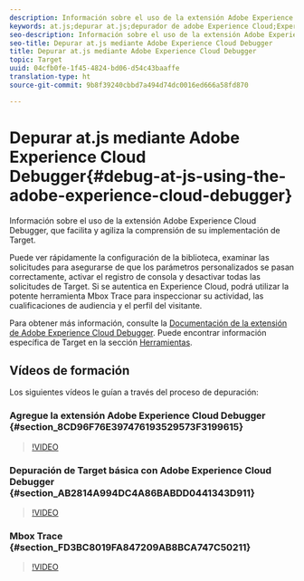 ```yaml
---
description: Información sobre el uso de la extensión Adobe Experience Cloud Debugger, que facilita y agiliza la comprensión de su implementación de Target.
keywords: at.js;depurar at.js;depurador de adobe Experience Cloud;Experience Cloud Debugger;mbox Trace;mbox highlight;depurar;depuración
seo-description: Información sobre el uso de la extensión Adobe Experience Cloud Debugger, que facilita y agiliza la comprensión de su implementación de Target.
seo-title: Depurar at.js mediante Adobe Experience Cloud Debugger
title: Depurar at.js mediante Adobe Experience Cloud Debugger
topic: Target
uuid: 04cfb0fe-1f45-4824-bd06-d54c43baaffe
translation-type: ht
source-git-commit: 9b8f39240cbbd7a494d74dc0016ed666a58fd870

---
```



# Depurar at.js mediante Adobe Experience Cloud Debugger{#debug-at-js-using-the-adobe-experience-cloud-debugger}

Información sobre el uso de la extensión Adobe Experience Cloud Debugger, que facilita y agiliza la comprensión de su implementación de Target.

Puede ver rápidamente la configuración de la biblioteca, examinar las solicitudes para asegurarse de que los parámetros personalizados se pasan correctamente, activar el registro de consola y desactivar todas las solicitudes de Target. Si se autentica en Experience Cloud, podrá utilizar la potente herramienta Mbox Trace para inspeccionar su actividad, las cualificaciones de audiencia y el perfil del visitante.

Para obtener más información, consulte la [Documentación de la extensión de Adobe Experience Cloud Debugger](https://marketing.adobe.com/resources/help/en_US/experience-cloud-debugger/). Puede encontrar información específica de Target en la sección [Herramientas](https://marketing.adobe.com/resources/help/en_US/experience-cloud-debugger/tools.html).

## Vídeos de formación

Los siguientes vídeos le guían a través del proceso de depuración:

### Agregue la extensión Adobe Experience Cloud Debugger  {#section_8CD96F76E397476193529573F3199615}

>[!VIDEO](https://video.tv.adobe.com/v/23114/)

### Depuración de Target básica con Adobe Experience Cloud Debugger {#section_AB2814A994DC4A86BABDD0441343D911}

>[!VIDEO](https://video.tv.adobe.com/v/23115/)

### Mbox Trace {#section_FD3BC8019FA847209AB8BCA747C50211}

>[!VIDEO](https://video.tv.adobe.com/v/23113/)
